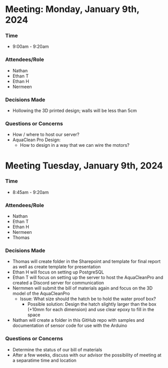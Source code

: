 # Meeting: Monday, January 9th, 2024
### Time
- 9:00am - 9:20am
### Attendees/Role
- Nathan
- Ethan T
- Ethan H
- Nermeen
### Decisions Made
- Hollowing the 3D printed design; walls will be less than 5cm
### Questions or Concerns
- How / where to host our server?
- AquaClean Pro Design:
    - How to design in a way that we can wire the motors?

# Meeting Tuesday, January 9th, 2024
### Time
- 8:45am - 9:20am
### Attendees/Role
- Nathan
- Ethan T
- Ethan H
- Nermeen
- Thomas
### Decisions Made
- Thomas will create folder in the Sharepoint and template for final report as well as create template for presentation
- Ethan H will focus on setting up PostgreSQL
- Ethan T will focus on setting up the server to host the AquaCleanPro and created a Discord server for communication
- Nermmen will submit the bill of materials again and focus on the 3D model of the AquaCleanPro
    - Issue: What size should the hatch be to hold the water proof box?
        - Possible solution: Design the hatch slightly larger than the box (+10mm for each dimension) and use clear epoxy to fill in the space
- Nathan will create a folder in this GitHub repo with samples and documentation of sensor code for use with the Arduino
### Questions or Concerns
- Determine the status of our bill of materials
- After a few weeks, discuss with our advisor the possibility of meeting at a separatime time and location
